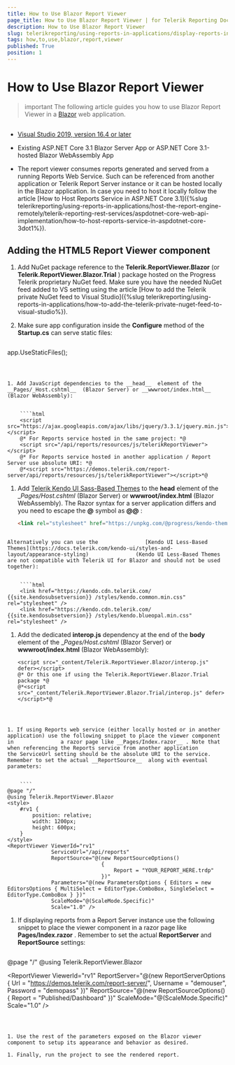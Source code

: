 ```yaml
---
title: How to Use Blazor Report Viewer
page_title: How to Use Blazor Report Viewer | for Telerik Reporting Documentation
description: How to Use Blazor Report Viewer
slug: telerikreporting/using-reports-in-applications/display-reports-in-applications/web-application/blazor-report-viewer/how-to-use-blazor-report-viewer
tags: how,to,use,blazor,report,viewer
published: True
position: 1
---
```


# How to Use Blazor Report Viewer



>important The following article guides you how to use Blazor Report Viewer in a           [Blazor](https://dotnet.microsoft.com/apps/aspnet/web-apps/blazor)           web application.         


## 

* [Visual Studio 2019, version 16.4 or later](https://www.visualstudio.com/vs/)

* Existing ASP.NET Core 3.1 Blazor Server App or ASP.NET Core 3.1-hosted Blazor WebAssembly App             

* The report viewer consumes reports generated and served from a running Reports Web Service.               Such can be referenced from another application or Telerik Report Server instance               or it can be hosted locally in the Blazor application.               In case you need to host it locally follow the article [How to Host Reports Service in ASP.NET Core 3.1]({%slug telerikreporting/using-reports-in-applications/host-the-report-engine-remotely/telerik-reporting-rest-services/aspdotnet-core-web-api-implementation/how-to-host-reports-service-in-aspdotnet-core-3dot1%}).             

## Adding the HTML5 Report Viewer component

1. Add NuGet package reference to the __Telerik.ReportViewer.Blazor__  (or __Telerik.ReportViewer.Blazor.Trial__ )               package hosted on the Progress Telerik proprietary NuGet feed.               Make sure you have the needed NuGet feed added to VS setting using the article [How to add the Telerik private NuGet feed to Visual Studio]({%slug telerikreporting/using-reports-in-applications/how-to-add-the-telerik-private-nuget-feed-to-visual-studio%}).             

1. Make sure app configuration inside the __Configure__  method of the __Startup.cs__                can serve static files:             

	
    ````c#
app.UseStaticFiles();
````



1. Add JavaScript dependencies to the __head__  element of the               __Pages/_Host.cshtml__  (Blazor Server) or __wwwroot/index.html__  (Blazor WebAssembly):             

	
    ````html
    <script src="https://ajax.googleapis.com/ajax/libs/jquery/3.3.1/jquery.min.js"></script>
    @* For Reports service hosted in the same project: *@
    <script src="/api/reports/resources/js/telerikReportViewer"></script>
    @* For Reports service hosted in another application / Report Server use absolute URI: *@
    @*<script src="https://demos.telerik.com/report-server/api/reports/resources/js/telerikReportViewer"></script>*@
````



1. Add               [Telerik Kendo UI Sass-Based Themes](https://docs.telerik.com/kendo-ui/styles-and-layout/sass-themes)               to the __head__  element of the               __Pages/_Host.cshtml__  (Blazor Server) or __wwwroot/index.html__  (Blazor WebAssembly).               The Razor syntax for a server application differs and you need to escape the __@__  symbol as __@@__ :             

	
    ````html
    <link rel="stylesheet" href="https://unpkg.com/@progress/kendo-theme-default@latest/dist/all.css" />
````

Alternatively you can use the               [Kendo UI Less-Based Themes](https://docs.telerik.com/kendo-ui/styles-and-layout/appearance-styling)               (Kendo UI Less-Based Themes are not compatible with Telerik UI for Blazor and should not be used together):             

	
    ````html
    <link href="https://kendo.cdn.telerik.com/ {{site.kendosubsetversion}} /styles/kendo.common.min.css" rel="stylesheet" />
    <link href="https://kendo.cdn.telerik.com/ {{site.kendosubsetversion}} /styles/kendo.blueopal.min.css" rel="stylesheet" />
````



1. Add the dedicated __interop.js__  dependency at the end of the __body__  element of the               __Pages/_Host.cshtml__  (Blazor Server) or __wwwroot/index.html__  (Blazor WebAssembly):             

	
    ````
    <script src="_content/Telerik.ReportViewer.Blazor/interop.js" defer></script>
    @* Or this one if using the Telerik.ReportViewer.Blazor.Trial package *@
    @*<script src="_content/Telerik.ReportViewer.Blazor.Trial/interop.js" defer></script>*@
````



1. If using Reports web service (either locally hosted or in another application) use the following snippet to place the viewer component in               a razor page like __Pages/Index.razor__ . Note that when referencing the Reports service from another application               the ServiceUrl setting should be the absolute URI to the service. Remember to set the actual __ReportSource__  along with eventual parameters:             

	
    ````
@page "/"
@using Telerik.ReportViewer.Blazor
<style>
    #rv1 {
        position: relative;
        width: 1200px;
        height: 600px;
    }
</style>
<ReportViewer ViewerId="rv1"
              ServiceUrl="/api/reports"
              ReportSource="@(new ReportSourceOptions()
                              {
                                  Report = "YOUR_REPORT_HERE.trdp"
                              })"
              Parameters="@(new ParametersOptions { Editors = new EditorsOptions { MultiSelect = EditorType.ComboBox, SingleSelect = EditorType.ComboBox } })"
              ScaleMode="@(ScaleMode.Specific)"
              Scale="1.0" />
````



1. If displaying reports from a Report Server instance use the following snippet to place the viewer component in               a razor page like __Pages/Index.razor__ . Remember to set the actual __ReportServer__                and __ReportSource__  settings:             

	
    ````
@page "/"
@using Telerik.ReportViewer.Blazor
<style>
    #rv1 {
        position: relative;
        width: 1200px;
        height: 600px;
    }
</style>
<ReportViewer ViewerId="rv1"
              ReportServer="@(new ReportServerOptions {  Url = "https://demos.telerik.com/report-server/", Username = "demouser", Password = "demopass" })"
              ReportSource="@(new ReportSourceOptions()
                              {
                                  Report = "Published/Dashboard"
                              })"
              ScaleMode="@(ScaleMode.Specific)"
              Scale="1.0" />
````



1. Use the rest of the parameters exposed on the Blazor viewer component to setup its appearance and behavior as desired.             

1. Finally, run the project to see the rendered report.             
